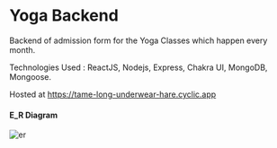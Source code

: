 # Yoga Backend
Backend of admission form for the Yoga Classes which happen every month.

Technologies Used : ReactJS, Nodejs, Express, Chakra UI, MongoDB, Mongoose.

Hosted at https://tame-long-underwear-hare.cyclic.app

#### E_R Diagram

![er](https://user-images.githubusercontent.com/84471670/207245556-2386cfdb-8e3c-4a4d-bae2-b7f08fa890b3.jpeg)

